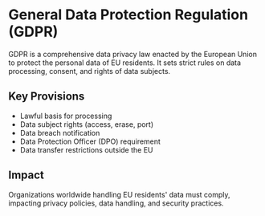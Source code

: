 # General Data Protection Regulation (GDPR)

GDPR is a comprehensive data privacy law enacted by the European Union to protect the personal data of EU residents. It sets strict rules on data processing, consent, and rights of data subjects.

## Key Provisions
- Lawful basis for processing
- Data subject rights (access, erase, port)
- Data breach notification
- Data Protection Officer (DPO) requirement
- Data transfer restrictions outside the EU

## Impact
Organizations worldwide handling EU residents' data must comply, impacting privacy policies, data handling, and security practices.
